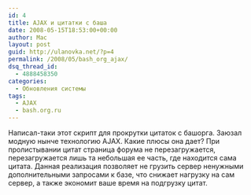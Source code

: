 ```yaml
---
id: 4
title: AJAX и цитатки с баша
date: 2008-05-15T18:53:00+00:00
author: Mac
layout: post
guid: http://ulanovka.net/?p=4
permalink: /2008/05/bash_org_ajax/
dsq_thread_id:
  - 4888458350
categories:
  - Обновления системы
tags:
  - AJAX
  - bash.org.ru
---
```

Написал-таки этот скрипт для прокрутки цитаток с башорга. Заюзал модную нынче технологию AJAX. Какие плюсы она дает? При пролистывании цитат страница форума не перезагружается, перезагружается лишь та небольшая ее часть, где находится сама цитата. Данная реализация позволяет не грузить сервер ненужными дополнительными запросами к базе, что снижает нагрузку на сам сервер, а также экономит ваше время на подгрузку цитат.